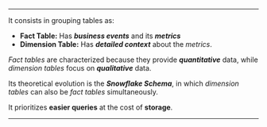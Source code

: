 ***

It consists in grouping tables as:

- **Fact Table:** Has ***business events*** and its ***metrics***
- **Dimension Table:** Has ***detailed context*** about the *metrics*.

*Fact tables* are characterized because they provide ***quantitative*** data, while *dimension tables* focus on ***qualitative*** data.

Its theoretical evolution is the ***Snowflake Schema***, in which *dimension tables* can also be *fact tables* simultaneously. 

It prioritizes **easier queries** at the cost of **storage**.

***

